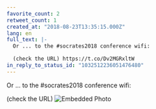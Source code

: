 ```yaml
---
favorite_count: 2
retweet_count: 1
created_at: "2018-08-23T13:35:15.000Z"
lang: en
full_text: |-
  Or ... to the #socrates2018 conference wifi:

  (check the URL) https://t.co/Dv2MGRxltW
in_reply_to_status_id: "1032512236051476480"
---
```


Or ... to the #socrates2018 conference wifi:

(check the URL)
![Embedded Photo](https://twitter-media-coderbyheart.s3.eu-north-1.amazonaws.com/1032622297314680832-DlScenGXcAEbB4b.jpg)
